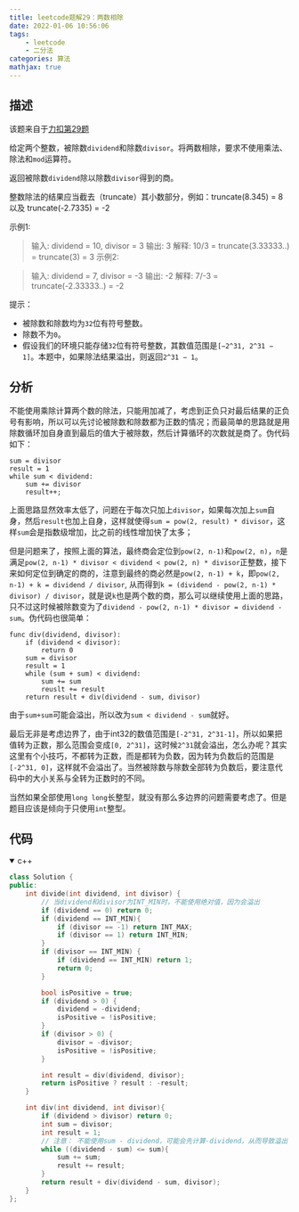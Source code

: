 ```yaml
---
title: leetcode题解29：两数相除
date: 2022-01-06 10:56:06
tags:
    - leetcode
    - 二分法
categories: 算法
mathjax: true
---
```


## 描述
该题来自于[力扣第29题](https://leetcode-cn.com/problems/divide-two-integers/)

给定两个整数，被除数`dividend`和除数`divisor`。将两数相除，要求不使用乘法、除法和`mod`运算符。

返回被除数`dividend`除以除数`divisor`得到的商。

整数除法的结果应当截去（truncate）其小数部分，例如：truncate(8.345) = 8 以及 truncate(-2.7335) = -2

<!--more-->

示例1:

> 输入: dividend = 10, divisor = 3
输出: 3
解释: 10/3 = truncate(3.33333..) = truncate(3) = 3
示例2:

> 输入: dividend = 7, divisor = -3
输出: -2
解释: 7/-3 = truncate(-2.33333..) = -2


提示：

* 被除数和除数均为`32`位有符号整数。
* 除数不为`0`。
* 假设我们的环境只能存储`32`位有符号整数，其数值范围是`[−2^31, 2^31 − 1]`。本题中，如果除法结果溢出，则返回`2^31 − 1`。


## 分析
不能使用乘除计算两个数的除法，只能用加减了，考虑到正负只对最后结果的正负号有影响，所以可以先讨论被除数和除数都为正数的情况；而最简单的思路就是用除数循环加自身直到最后的值大于被除数，然后计算循环的次数就是商了。伪代码如下：
```
sum = divisor
result = 1
while sum < dividend:
    sum += divisor
    result++;
```

上面思路显然效率太低了，问题在于每次只加上`divisor`，如果每次加上`sum`自身，然后`result`也加上自身，这样就使得`sum = pow(2, result) * divisor`，这样`sum`会是指数级增加，比之前的线性增加快了太多；

但是问题来了，按照上面的算法，最终商会定位到`pow(2, n-1)`和`pow(2, n)`，`n`是满足`pow(2, n-1) * divisor < dividend < pow(2, n) * divisor`正整数，接下来如何定位到确定的商的，注意到最终的商必然是`pow(2, n-1) + k`，即`pow(2, n-1) + k = dividend / divisor`, 从而得到`k = (dividend - pow(2, n-1) * divisor) / divisor`，就是说`k`也是两个数的商，那么可以继续使用上面的思路，只不过这时候被除数变为了`dividend - pow(2, n-1) * divisor = dividend - sum`。伪代码也很简单：
```
func div(dividend, divisor):
    if (dividend < divisor):
        return 0
    sum = divisor
    result = 1
    while (sum + sum) < dividend:
        sum += sum
        reuslt += result
    return result + div(dividend - sum, divisor)
```
由于`sum+sum`可能会溢出，所以改为`sum < dividend - sum`就好。

最后无非是考虑边界了，由于int32的数值范围是`[-2^31, 2^31-1]`，所以如果把值转为正数，那么范围会变成`[0, 2^31]`，这时候`2^31`就会溢出，怎么办呢？其实这里有个小技巧，不都转为正数，而是都转为负数，因为转为负数后的范围是`[-2^31, 0]`，这样就不会溢出了。当然被除数与除数全部转为负数后，要注意代码中的大小关系与全转为正数时的不同。

当然如果全部使用`long long`长整型，就没有那么多边界的问题需要考虑了。但是题目应该是倾向于只使用`int`整型。


## 代码

<details open>
<summary>c++</summary>

```c++
class Solution {
public:
    int divide(int dividend, int divisor) {
        // 当dividend和divisor为INT_MIN时，不能使用绝对值，因为会溢出
        if (dividend == 0) return 0;
        if (dividend == INT_MIN){
            if (divisor == -1) return INT_MAX;
            if (divisor == 1) return INT_MIN;
        }
        if (divisor == INT_MIN) {
            if (dividend == INT_MIN) return 1;
            return 0;
        }

        bool isPositive = true;
        if (dividend > 0) {
            dividend = -dividend;
            isPositive = !isPositive;
        }
        if (divisor > 0) {
            divisor = -divisor;
            isPositive = !isPositive;
        }

        int result = div(dividend, divisor);
        return isPositive ? result : -result;
    }

    int div(int dividend, int divisor){
        if (dividend > divisor) return 0;
        int sum = divisor;
        int result = 1;
        // 注意： 不能使用sum - dividend，可能会先计算-dividend，从而导致溢出
        while ((dividend - sum) <= sum){
            sum += sum;
            result += result;
        }
        return result + div(dividend - sum, divisor);
    }
};
```
</details>